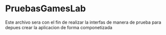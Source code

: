 # PruebasGamesLab
Este archivo sera con el fin de realizar la interfas de manera de prueba para depues crear la aplicacion de forma componetizada

